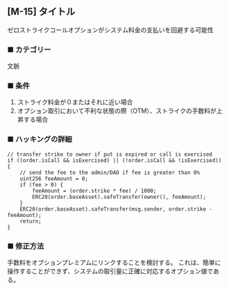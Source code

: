 ## [M-15] タイトル
ゼロストライクコールオプションがシステム料金の支払いを回避する可能性

### ■ カテゴリー
文脈

### ■ 条件
1. ストライク料金が０またはそれに近い場合
2. オプション取引において不利な状態の際（OTM）、ストライクの手数料が上昇する場合

### ■ ハッキングの詳細
```Solidity
// transfer strike to owner if put is expired or call is exercised
if ((order.isCall && isExercised) || (!order.isCall && !isExercised)) {
    // send the fee to the admin/DAO if fee is greater than 0%
    uint256 feeAmount = 0;
    if (fee > 0) {
        feeAmount = (order.strike * fee) / 1000;
        ERC20(order.baseAsset).safeTransfer(owner(), feeAmount);
    }
    ERC20(order.baseAsset).safeTransfer(msg.sender, order.strike - feeAmount);
    return;
}
```

### ■ 修正方法
手数料をオプションプレミアムにリンクすることを検討する。
これは、簡単に操作することができず、システムの取引量に正確に対応するオプション値である。
